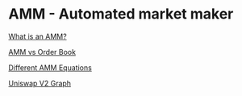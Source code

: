 # AMM - Automated market maker

[What is an AMM?](./what_is_amm.md)

[AMM vs Order Book](./amm_order_book.md)

[Different AMM Equations](./amm_equations.md)

[Uniswap V2 Graph](https://www.desmos.com/calculator/ntvyojuzlg)
